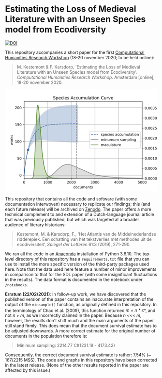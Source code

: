 # Estimating the Loss of Medieval Literature with an Unseen Species model from Ecodiversity

[![DOI](https://zenodo.org/badge/DOI/10.5281/zenodo.4030681.svg)](https://doi.org/10.5281/zenodo.4030681)

This repository accompanies a short paper for the first [Computational Humanities Research Workshop](https://www.computational-humanities-research.org/) (18-20 november 2020; to be held online):

> M. Kestemont & F. Karsdorp, 'Estimating the Loss of Medieval Literature with an Unseen Species model from Ecodiversity'. *Computational Humanities Research Workshop*. Amsterdam [online], 18-20 november 2020.

![Example image of a species accumulation curve](figures/accumulation.png)

This repository that contains all the code and software (with some documentation interwoven) necessary to replicate our findings; this (and each future release) will be archived on [Zenodo](https://zenodo.org/). The paper offers a more technical complement to and extension of a Dutch-language journal article that was previously published, but which was targeted at a broader audience of literary historians:

> Kestemont, M. & Karsdorp, F., ‘Het Atlantis van de Middelnederlandse ridderepiek. Een schatting van het tekstverlies met methodes uit de ecodiversiteit’, *Spiegel der Letteren* 61:3 (2019), 271-290.

We ran all the code in an [Anaconda](https://www.anaconda.com/) installation of Python 3.6.10. The top-level directory of this repository has a `requirements.txt` file that you can use to install the more specific version of the third-party packages used here. Note that the data used here feature a number of minor improvements in comparison to that for the SDL paper (with some insignificant fluctuations in the results). The data format is documented in the notebook under `/notebooks`.

__Erratum (22/02/2021)__: In follow-up work, we have discovered that the published version of the paper contains an inaccurate interpretation of the output of the `minsample()` function, as originally defined in this repository. In the terminology of Chao et al. (2009), this function returned *m = n * x<sup>*</sup>*, and not *n + m*, as we incorrectly claimed in the paper. Because *n <<< m*, however, the results don't shift much and the main arguments of the paper still stand firmly. This does mean that the document survival estimate has to be adjusted downwards. A more correct estimate for the original number of documents in the population therefore is: 

> Minimum sampling: 2214.77 CI(1231.19 - 4173.42)

Consequently, the correct document survival estimate is rather: 7.54% (~ 167/2215 MSS). The code and graphs in this repository have been corrected in the latest release. (None of the other results reported in the paper are affected by this issue.)
